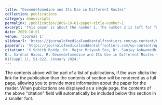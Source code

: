 ```yaml
---
title: "Dexmedetomedine and Its Use in Different Routes"
collection: publications
category: manuscripts
permalink: /publication/2009-10-01-paper-title-number-1
excerpt: 'This paper is about the number 1. The number 2 is left for future work.'
date: 2009-10-01
venue: 'Journal 1'
slidesurl: 'https://journalofmedicalanddentalfrontiers.com/wp-content/uploads/2024/06/1-Dexmed-Sup-Is-Jan-24.pdf'
paperurl: 'https://journalofmedicalanddentalfrontiers.com/wp-content/uploads/2024/06/1-Dexmed-Sup-Is-Jan-24.pdf'
citation: 'K Sohith Reddy, Dr. Major Priyank Sen, Dr. Sanjay Ashwamedh Kshirsagar, Dr. Hemangi Yashwant Jadhav,
Dr. Safdhar Hasmi. R. Dexmedetomedine and Its Use in Different Routes – A Review. Jour Med Dent Fron,
01(Suppl 1), S1-S22, January 2024.'
---
```


The contents above will be part of a list of publications, if the user clicks the link for the publication than the contents of section will be rendered as a full page, allowing you to provide more information about the paper for the reader. When publications are displayed as a single page, the contents of the above "citation" field will automatically be included below this section in a smaller font.
